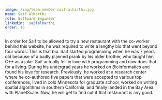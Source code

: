 ```yaml
---
image: /img/team-member-saif-alharthi.jpg
name: Saif Alharthi 
role: Software Engineer 
linkedin: 'saifalharthi'
order: 16
---
```

In order for Saif to be allowed to try a new restaurant with the co-worker behind this website, he was required to write a lengthy bio that went beyond four words. This is that bio. Saif started programming when he was 7 years old because of a badly planned prank by his older brother, who taught him C++ as a joke. Saif actually fell in love with programming and now does that for a living. During his undergrad years he worked on Bioinformatics and found his love for research. Previously, he worked at a research center where he co-authored five papers that were accepted to various top conferences, lived in cold Minnesota for graduate school, worked on writing spatial algorithms in southern California, and finally landed in the Bay Area with PlanetScale. Now, he will get to find out if that restaurant is any good.
